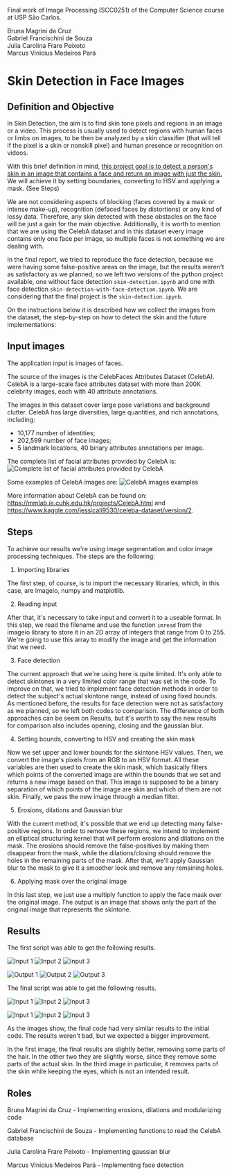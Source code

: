 Final work of Image Processing (SCC0251) of the Computer Science course at USP São Carlos.  

Bruna Magrini da Cruz  
Gabriel Francischini de Souza  
Julia Carolina Frare Peixoto    
Marcus Vinicius Medeiros Pará    

# Skin Detection in Face Images

## Definition and Objective

In Skin Detection, the aim is to find skin tone pixels and regions in an image or a video. This process is usually used to detect regions with human faces or limbs on images, to be then be analyzed by a skin classifier (that will tell if the pixel is a skin or nonskill pixel) and human presence or recognition on videos.

With this brief definition in mind, <ins>this project goal is to detect a person's skin in an image that contains a face and return an image with just the skin.</ins> We will achieve it by setting boundaries, converting to HSV and applying a mask. (See Steps)

We are not considering aspects of blocking (faces covered by a mask or intense make-up), recognition (defaced faces by distortions) or any kind of lossy data. Therefore, any skin detected with these obstacles on the face will be just a gain for the main objective. Additionally, it is worth to mention that we are using the CelebA dataset and in this dataset every image contains only one face per image, so multiple faces is not something we are dealing with.

In the final report, we tried to reproduce the face detection, because we were having some false-positive areas on the image, but the results weren't as satisfactory as we planned, so we left two versions of the python project available, one without face detection `skin-detection.ipynb` and one with face detection `skin-detection-with-face-detection.ipynb`. We are considering that the final project is the `skin-detection.ipynb`.

On the instructions below it is described how we collect the images from the dataset, the step-by-step on how to detect the skin and the future implementations:

## Input images

The application input is images of faces. 

The source of the images is the CelebFaces Attributes Dataset (CelebA). CelebA is a large-scale face attributes dataset with more than 200K celebrity images, each with 40 attribute annotations. 

The images in this dataset cover large pose variations and background clutter. CelebA has large diversities, large quantities, and rich annotations, including:
- 10,177 number of identities;
- 202,599 number of face images;
- 5 landmark locations, 40 binary attributes annotations per image.

The complete list of facial attributes provided by CelebA is:
![Complete list of facial attributes provided by CelebA](./images/dataset/CelebA-FacialAttributes.png)

Some examples of CelebA images are:
![CelebA images examples](./images/dataset/Example.png)

More information about CelebA can be found on: https://mmlab.ie.cuhk.edu.hk/projects/CelebA.html and https://www.kaggle.com/jessicali9530/celeba-dataset/version/2.

## Steps

To achieve our results we're using image segmentation and color image processing techniques. The steps are the following:

1. Importing libraries

The first step, of course, is to import the necessary libraries, which, in this case, are imageio, numpy and matplotlib.

2. Reading input

After that, it's necessary to take input and convert it to a useable format. In this step, we read the filename and use the function `imread` from the imageio library to store it in an 2D array of integers that range from 0 to 255. We're going to use this array to modify the image and get the information that we need.

3. Face detection

The current approach that we're using here is quite limited. It's only able to detect skintones in a very limited color range that was set in the code. To improve on that, we tried to implement face detection methods in order to detect the subject's actual skintone range, instead of using fixed bounds. As mentioned before, the results for face detection were not as satisfactory as we planned, so we left both codes to comparison. The difference of both approaches can be seem on Results, but it's worth to say the new results for comparison also includes opening, closing and the gaussian blur.

4. Setting bounds, converting to HSV and creating the skin mask

Now we set upper and lower bounds for the skintone HSV values. Then, we convert the image's pixels from an RGB to an HSV format. All these variables are then used to create the skin mask, which basically filters which points of the converted image are within the bounds that we set and returns a new image based on that. This image is supposed to be a binary separation of which points of the image are skin and which of them are not skin. Finally, we pass the new image through a median filter.

5. Erosions, dilations and Gaussian blur

With the current method, it's possible that we end up detecting many false-positive regions. In order to remove these regions, we intend to implement an elliptical structuring kernel that will perform erosions and dilations on the mask. The erosions should remove the false-positives by making them disappear from the mask, while the dilations/closing should remove the holes in the remaining parts of the mask. After that, we'll apply Gaussian blur to the mask to give it a smoother look and remove any remaining holes.

6. Applying mask over the original image

In this last step, we just use a multiply function to apply the face mask over the original image. The output is an image that shows only the part of the original image that represents the skintone.

## Results

The first script was able to get the following results.

![Input 1](./images/test/000003.jpg)
![Input 2](./images/test/000006.jpg)
![Input 3](./images/test/000007.jpg)

![Output 1](./images/test/parcial/000003.png)
![Output 2](./images/test/parcial/000006.png)
![Output 3](./images/test/parcial/000007.png)

The final script was able to get the following results.

![Input 1](./images/test/000003.jpg)
![Input 2](./images/test/000006.jpg)
![Input 3](./images/test/000007.jpg)

![Input 1](./images/test/final/000003.jpg)
![Input 2](./images/test/final/000006.jpg)
![Input 3](./images/test/final/000007.jpg)

As the images show, the final code had very similar results to the initial code. The results weren't bad, but we expected a bigger improvement.

In the first image, the final results are slightly better, removing some parts of the hair. In the other two they are slightly worse, since they remove some parts of the actual skin. In the third image in particular, it removes parts of the skin while keeping the eyes, which is not an intended result.

## Roles

Bruna Magrini da Cruz - Implementing erosions, dilations and modularizing code  

Gabriel Francischini de Souza - Implementing functions to read the CelebA database

Julia Carolina Frare Peixoto - Implementing gaussian blur

Marcus Vinicius Medeiros Pará - Implementing face detection
